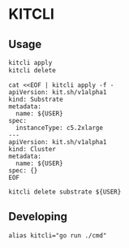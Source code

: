 # KITCLI
## Usage

```sh
kitcli apply
kitcli delete
```

```shell
cat <<EOF | kitcli apply -f -
apiVersion: kit.sh/v1alpha1
kind: Substrate
metadata:
  name: ${USER}
spec:
  instanceType: c5.2xlarge
---
apiVersion: kit.sh/v1alpha1
kind: Cluster
metadata:
  name: ${USER}
spec: {}
EOF

kitcli delete substrate ${USER}
```

## Developing
```
alias kitcli="go run ./cmd"
```
